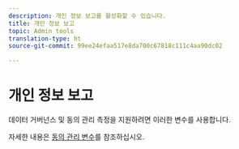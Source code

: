 ```yaml
---
description: 개인 정보 보고를 활성화할 수 있습니다.
title: 개인 정보 보고
topic: Admin tools
translation-type: ht
source-git-commit: 99ee24efaa517e8da700c67818c111c4aa90dc02

---
```



# 개인 정보 보고

데이터 거버넌스 및 동의 관리 측정을 지원하려면 이러한 변수를 사용합니다.

자세한 내용은 [동의 관리 변수](/help/admin/c-data-governance/consent-variables.md)를 참조하십시오.

